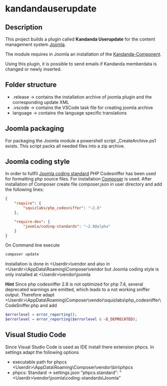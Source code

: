 # kandandauserupdate

## Description

This project builds a plugin called **Kandanda Userupdate** for the content management system [Joomla](https://www.joomla.org/).

The module requires in Joomla an installation of the [Kandanda-Component](https://www.kandanda.net).

Using this plugin, it is possible to send emails if Kandanda memberdata is changed or newly inserted.

## Folder structure
- .release -> contains the installation archive of joomla plugin and the corresponding update XML
- .vscode -> contains the VSCode task file for creating joomla archive
- language -> contains the language specific translations

## Joomla packaging
For packaging the Joomla module a powershell script _CreateArchive.ps1 exists. This script packs all needed files into a zip archive.

## Joomla coding style
In order to fullfil [Joomla coding standard](https://github.com/joomla/coding-standards) PHP Codesniffer has been used for formatting php source files.
For installation [Composer](https://getcomposer.org/download/) is used.
After installation of Composer create file composer.json in user directory and add the following lines:
```json
{
    "require": {
        "squizlabs/php_codesniffer": "~2.8"
    },

    "require-dev": {
        "joomla/coding-standards": "~2.0@alpha"
    }
}
```
On Command line execute
```cmd
composer update
```
Installation is done in \<Userdir\>\vendor
and also in \<Userdir\>\AppData\Roaming\Composer\vendor
but Joomla coding style is only installed at \<Userdir\>\vendor\joomla

**Hint**
Since php codesniffer 2.8 is not optimized for php 7.4, several deprecated warnings are emitted, which leads to a not working sniffer output. Therefore adapt \<Userdir\>\AppData\Roaming\Composer\vendor\squizlabs\php_codesniffer\CodeSniffer.php and add
```php
$errorlevel = error_reporting();
$errorlevel = error_reporting($errorlevel & ~E_DEPRECATED);
```

## Visual Studio Code
Since Visual Studio Code is used as IDE install there extension phpcs.
In settings adapt the following options
- executable path for phpcs
\<Userdir\>\AppData\Roaming\Composer\vendor\bin\phpcs
- phpcs: Standard -> settings.json
"phpcs.standard": "\<Userdir\>\\vendor\\joomla\\coding-standards\\Joomla"

